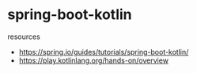 # spring-boot-kotlin

resources
- https://spring.io/guides/tutorials/spring-boot-kotlin/
- https://play.kotlinlang.org/hands-on/overview